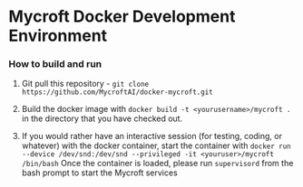 # Mycroft Docker Development Environment

### How to build and run

1. Git pull this repository - ```git clone https://github.com/MycroftAI/docker-mycroft.git```

2. Build the docker image with 
   ```docker build -t <yourusername>/mycroft .``` in the directory that you have checked out.

3. If you would rather have an interactive session (for testing, coding, or whatever) with the docker container, start the container with 
   ```docker run --device /dev/snd:/dev/snd --privileged -it <youruser>/mycroft /bin/bash``` 
   Once the container is loaded, please run ```supervisord``` from the bash prompt to start the Mycroft services 
